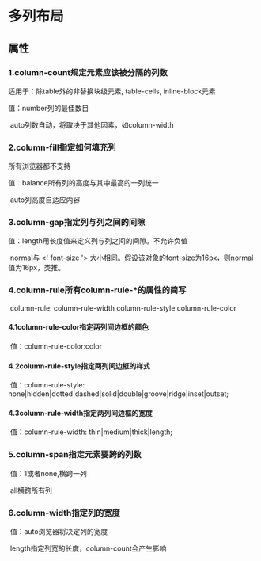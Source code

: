 # 多列布局

## 属性

### 1.column-count规定元素应该被分隔的列数

适用于：除table外的非替换块级元素, table-cells, inline-block元素

值：number列的最佳数目

​	auto列数自动，将取决于其他因素，如column-width

### 2.column-fill指定如何填充列

所有浏览器都不支持

值：balance所有列的高度与其中最高的一列统一

​	auto列高度自适应内容

### 3.column-gap指定列与列之间的间隙

值：length用长度值来定义列与列之间的间隙。不允许负值 

​	normal与 <' font-size '> 大小相同。假设该对象的font-size为16px，则normal值为16px，类推。 

### 4.column-rule所有column-rule-*的属性的简写

​	column-rule: column-rule-width column-rule-style column-rule-color

#### 4.1column-rule-color指定两列间边框的颜色

​		值：column-rule-color:color

#### 4.2column-rule-style指定两列间边框的样式

​		值：column-rule-style: none|hidden|dotted|dashed|solid|double|groove|ridge|inset|outset;

#### 4.3column-rule-width指定两列间边框的宽度

​		值：column-rule-width: thin|medium|thick|length;

### 5.column-span指定元素要跨的列数

​	值：1或者none,横跨一列

​		all横跨所有列

### 6.column-width指定列的宽度

​	值：auto浏览器将决定列的宽度

​		length指定列宽的长度，column-count会产生影响

